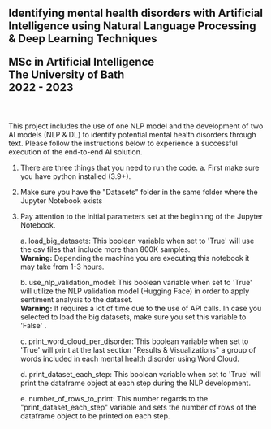 <h2>Identifying mental health disorders with Artificial Intelligence using Natural Language Processing & Deep Learning Techniques


MSc in Artificial Intelligence <br>
The University of Bath <br>2022 - 2023</h2>

<br><br>
This project includes the use of one NLP model and the development of two AI models (NLP &amp; DL) to identify potential mental health disorders through text.
Please follow the instructions below to experience a successful execution of the end-to-end AI solution.

1. There are three things that you need to run the code. 
   a. First make sure you have python installed (3.9+).
3. Make sure you have the "Datasets" folder in the same folder where the Jupyter Notebook exists
4. Pay attention to the initial parameters set at the beginning of the Jupyter Notebook.

   a. load_big_datasets: This boolean variable when set to 'True' will use the csv files that include more than 800K samples.
      <br>**Warning:** Depending the machine you are executing this notebook it may take from 1-3 hours.


   b. use_nlp_validation_model: This boolean variable when set to 'True' will utilize the NLP validation model (Hugging Face) in order to apply 
                               sentiment analysis to the dataset.
      <br>**Warning:** It requires a lot of time due to the use of API calls. In case you selected to load the big datasets, make sure you set this variable to 'False' .


   c. print_word_cloud_per_disorder: This boolean variable when set to 'True' will print at the last section "Results & Visualizations" a group of words 
                                    included in each mental health disorder using Word Cloud.

   d. print_dataset_each_step: This boolean variable when set to 'True' will print the dataframe object at each step during the NLP development.

   e. number_of_rows_to_print: This number regards to the "print_dataset_each_step" variable and sets the number of rows of the dataframe object to 
                              be printed on each step.
